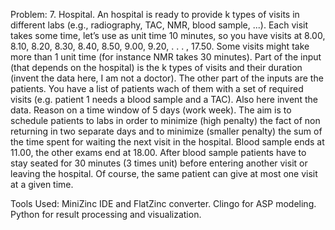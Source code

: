 Problem:
7. Hospital. An hospital is ready to provide k types of visits in different labs (e.g., radiography, TAC, NMR, blood sample, ...). Each visit takes some time, let’s use as unit time 10 minutes, so you have visits at 8.00, 8.10, 8.20, 8.30, 8.40, 8.50, 9.00, 9.20, . . . , 17.50. Some visits might take more than 1 unit time (for instance NMR takes 30 minutes). Part of the input (that depends on the hospital) is the k types of visits and their duration (invent the data here, I am not a doctor). The other part of the inputs are the patients. You have a list of patients wach of them with a set of required visits (e.g. patient 1 needs a blood sample and a TAC). Also here invent the data.
Reason on a time window of 5 days (work week). The aim is to schedule patients to labs in order to minimize (high penalty) the fact of non returning in two separate days and to minimize (smaller penalty) the sum of the time spent for waiting the next visit in the hospital. Blood sample ends at 11.00, the other exams end at 18.00. After blood sample patients have to stay seated for 30 minutes (3 times unit) before entering another visit or leaving the hospital. Of course, the same patient can give at most one visit at a given time.



Tools Used:
MiniZinc IDE and FlatZinc converter.
Clingo for ASP modeling.
Python for result processing and visualization.
